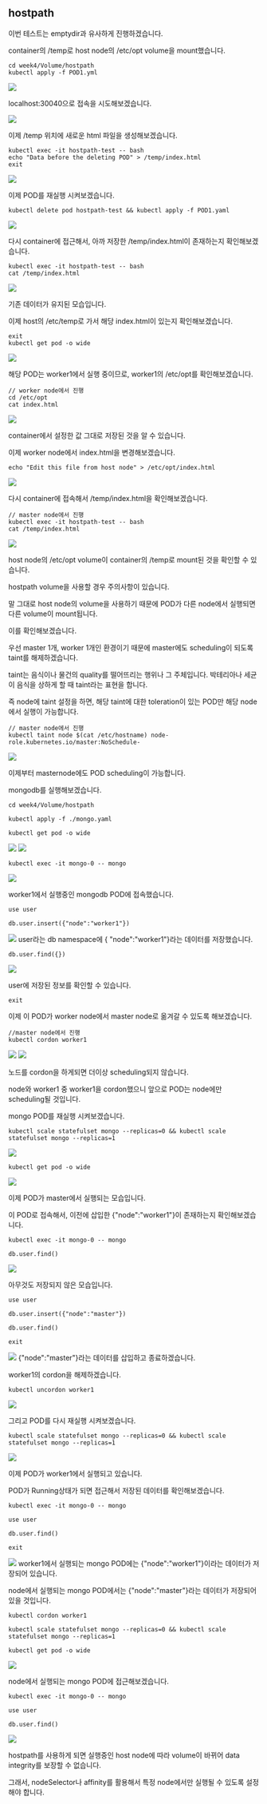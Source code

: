 ## hostpath

이번 테스트는 emptydir과 유사하게 진행하겠습니다.

container의 /temp로 host node의 /etc/opt volume을 mount했습니다.

```
cd week4/Volume/hostpath
kubectl apply -f POD1.yml
```

<img src="/images/volume/11.JPG">

localhost:30040으로 접속을 시도해보겠습니다.

<img src="/images/volume/12.JPG">

이제 /temp 위치에 새로운 html 파일을 생성해보겠습니다.

```
kubectl exec -it hostpath-test -- bash
echo "Data before the deleting POD" > /temp/index.html
exit
```
<img src="/images/volume/13.JPG">

이제 POD를 재실행 시켜보겠습니다.

```
kubectl delete pod hostpath-test && kubectl apply -f POD1.yaml
```

<img src="/images/volume/14.JPG">

다시 container에 접근해서, 아까 저장한 /temp/index.html이 존재하는지 확인해보겠습니다.

```
kubectl exec -it hostpath-test -- bash
cat /temp/index.html
```

<img src="/images/volume/15.JPG">

기존 데이터가 유지된 모습입니다.

이제 host의 /etc/temp로 가서 해당 index.html이 있는지 확인해보겠습니다.

```
exit
kubectl get pod -o wide
```

<img src="/images/volume/16.JPG">

해당 POD는 worker1에서 실행 중이므로, worker1의 /etc/opt를 확인해보겠습니다.

```
// worker node에서 진행
cd /etc/opt
cat index.html
```

<img src="/images/volume/17.JPG">

container에서 설정한 값 그대로 저장된 것을 알 수 있습니다.

이제 worker node에서 index.html을 변경해보겠습니다.

```
echo "Edit this file from host node" > /etc/opt/index.html
```

<img src="/images/volume/18.JPG">

다시 container에 접속해서 /temp/index.html을 확인해보겠습니다.

```
// master node에서 진행
kubectl exec -it hostpath-test -- bash
cat /temp/index.html
```
<img src="/images/volume/19.JPG">

host node의 /etc/opt volume이 container의 /temp로 mount된 것을 확인할 수 있습니다.





hostpath volume을 사용할 경우 주의사항이 있습니다.

말 그대로 host node의 volume을 사용하기 때문에 POD가 다른 node에서 실행되면 다른 volume이 mount됩니다.

이를 확인해보겠습니다.

우선 master 1개, worker 1개인 환경이기 때문에 master에도 scheduling이 되도록 taint를 해제하겠습니다.

taint는 음식이나 물건의 quality를 떨어뜨리는 행위나 그 주체입니다. 박테리아나 세균이 음식을 상하게 할 때 taint라는 표현을 합니다.

즉 node에 taint 설정을 하면, 해당 taint에 대한 toleration이 있는 POD만 해당 node에서 실행이 가능합니다.

```
// master node에서 진행
kubectl taint node $(cat /etc/hostname) node-role.kubernetes.io/master:NoSchedule-
```
<img src="/images/volume/20.JPG">

이제부터 masternode에도 POD scheduling이 가능합니다.

mongodb를 실행해보겠습니다.

```
cd week4/Volume/hostpath

kubectl apply -f ./mongo.yaml

kubectl get pod -o wide

```

<img src="/images/volume/21.JPG">

<img src="/images/volume/25.JPG">


```
kubectl exec -it mongo-0 -- mongo
```

<img src="/images/volume/22.JPG">

worker1에서 실행중인 mongodb POD에 접속했습니다.

```
use user

db.user.insert({"node":"worker1"})

```
<img src="/images/volume/23.JPG">
user라는 db namespace에 { "node":"worker1"}라는 데이터를 저장했습니다.

```
db.user.find({})

```
<img src="/images/volume/24.JPG">


user에 저장된 정보를 확인할 수 있습니다.
```
exit
```

이제 이 POD가 worker node에서 master node로 옮겨갈 수 있도록 해보겠습니다.

```
//master node에서 진행
kubectl cordon worker1

```
<img src="/images/volume/26.JPG">
<img src="/images/volume/27.JPG">

노드를 cordon을 하게되면 더이상 scheduling되지 않습니다.

node와 worker1 중 worker1을 cordon했으니 앞으로 POD는 node에만 scheduling될 것입니다.

mongo POD를 재실행 시켜보겠습니다.

```
kubectl scale statefulset mongo --replicas=0 && kubectl scale statefulset mongo --replicas=1

```
<img src="/images/volume/28.JPG">

```
kubectl get pod -o wide
```
<img src="/images/volume/29.JPG">

이제 POD가 master에서 실행되는 모습입니다.

이 POD로 접속해서, 이전에 삽입한 {"node":"worker1"}이 존재하는지 확인해보겠습니다.

```
kubectl exec -it mongo-0 -- mongo
```
```
db.user.find()
```
<img src="/images/volume/30.JPG">

아무것도 저장되지 않은 모습입니다.

```
use user

db.user.insert({"node":"master"})

db.user.find()

exit
```
<img src="/images/volume/31.JPG">
{"node":"master"}라는 데이터를 삽입하고 종료하겠습니다.

worker1의 cordon을 해제하겠습니다.

```
kubectl uncordon worker1
```
<img src="/images/volume/32.JPG">

그리고 POD를 다시 재실행 시켜보겠습니다.

```
kubectl scale statefulset mongo --replicas=0 && kubectl scale statefulset mongo --replicas=1
```

<img src="/images/volume/33.JPG">

이제 POD가 worker1에서 실행되고 있습니다.

POD가 Running상태가 되면 접근해서 저장된 데이터를 확인해보겠습니다.

```
kubectl exec -it mongo-0 -- mongo

use user

db.user.find()

exit
```
<img src="/images/volume/34.JPG">
worker1에서 실행되는 mongo POD에는 {"node":"worker1"}이라는 데이터가 저장되어 있습니다.

node에서 실행되는 mongo POD에서는 {"node":"master"}라는 데이터가 저장되어 있을 것입니다.

```
kubectl cordon worker1

kubectl scale statefulset mongo --replicas=0 && kubectl scale statefulset mongo --replicas=1

kubectl get pod -o wide

```
<img src="/images/volume/35.JPG">

node에서 실행되는 mongo POD에 접근해보겠습니다.

```
kubectl exec -it mongo-0 -- mongo

use user

db.user.find()
```
<img src="/images/volume/36.JPG">

hostpath를 사용하게 되면 실행중인 host node에 따라 volume이 바뀌어 data integrity를 보장할 수 없습니다.

그래서, nodeSelector나 affinity를 활용해서 특정 node에서만 실행될 수 있도록 설정해야 합니다.

